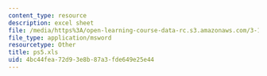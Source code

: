 ```yaml
---
content_type: resource
description: excel sheet
file: /media/https%3A/open-learning-course-data-rc.s3.amazonaws.com/3-185-transport-phenomena-in-materials-engineering-fall-2003/4bc44fea72d93e8b87a3fde649e25e44_ps5.xls
file_type: application/msword
resourcetype: Other
title: ps5.xls
uid: 4bc44fea-72d9-3e8b-87a3-fde649e25e44
---
```


